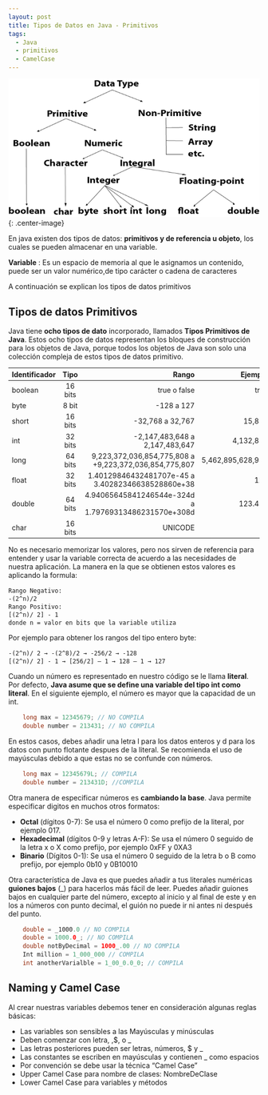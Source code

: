 ```yaml
---
layout: post
title: Tipos de Datos en Java - Primitivos
tags:
  - Java
  - primitivos
  - CamelCase
---
```


![Data types](/images/java-data-types.png "Data types"){: .center-image}




En java existen dos tipos de datos: **primitivos y de referencia u objeto**, los cuales se pueden almacenar en una variable.

**Variable**
: Es un espacio de memoria al que le asignamos un contenido, puede ser un valor numérico,de tipo carácter o cadena de caracteres

A continuación se explican los tipos de datos primitivos

## Tipos de datos Primitivos

Java tiene **ocho tipos de dato** incorporado, llamados **Tipos Primitivos de Java**. Estos ocho tipos de datos representan los bloques de construcción para los objetos de Java, porque todos los objetos de Java son solo una colección compleja de estos tipos de datos primitivo.

| **Identificador** | **Tipo** | **Rango** | **Ejemplo**
|:--------|:-------:|--------:|--------:|
| boolean   | 16 bits | true o false  |  true   |
| byte   |   8 bit  | -128 a 127   |   15  |
| short  |  16 bits  |  -32,768 a 32,767   |  15,858   |
| int   |  32 bits  | -2,147,483,648 a 2,147,483,647   |  4,132,852   |
| long   |  64 bits  |  9,223,372,036,854,775,808 a +9,223,372,036,854,775,807  |   5,462,895,628,956|
| float   | 32 bits  |  1.40129846432481707e-45 a 3.40282346638528860e+38 | 123  |  .45F   |
| double   |  64 bits  |  4.94065645841246544e-324d a 1.79769313486231570e+308d  |  123.456   |
|char|16 bits |UNICODE|‘a’|

No es necesario memorizar los valores, pero nos sirven de referencia para entender y usar la variable correcta de acuerdo a las necesidades de nuestra aplicación. La manera en la que se obtienen estos valores es aplicando la formula:
    
    Rango Negativo:
    -(2^n)/2
    Rango Positivo:
    [(2^n)/ 2] - 1  
    donde n = valor en bits que la variable utiliza

Por ejemplo para obtener los rangos del tipo entero byte: 

    -(2^n)/ 2 → -(2^8)/2 → -256/2 → -128
	[(2^n)/ 2] - 1 → [256/2] – 1 → 128 – 1 → 127

Cuando  un número es representado en nuestro código se le llama **literal**. Por defecto, **Java asume que se define una variable del tipo int como literal**. En el siguiente ejemplo, el número es mayor que  la capacidad de un int.

```java
    long max = 12345679; // NO COMPILA
    double number = 213431; // NO COMPILA
```
En estos casos, debes añadir una letra l para los datos enteros y d para los datos con punto flotante despues de la literal. Se recomienda el uso de mayúsculas debido a que estas no se confunde con números.

```java
    long max = 12345679L; // COMPILA
    double number = 213431D; //COMPILA
```

Otra manera de especificar números es **cambiando la base**. Java permite especificar digitos en muchos otros formatos:


* **Octal** (dígitos 0-7): Se usa el número 0 como prefijo de la literal, por ejemplo 017.
* **Hexadecimal** (dígitos 0-9 y letras A-F): Se usa el número 0 seguido de la letra x o X como prefijo, por ejemplo 0xFF y 0XA3
* **Binario** (Dígitos 0-1): Se usa el número 0 seguido de la letra b o B como prefijo, por ejemplo 0b10 y 0B10010

Otra característica de Java es que puedes añadir a tus literales numéricas **guiones bajos** (_) para hacerlos más fácil de leer. Puedes añadir guiones bajos en cualquier parte del número, excepto al inicio y al final de este y en los a números con punto decimal, el guión no puede ir ni antes ni después del punto.

```java
    double = _1000.0 // NO COMPILA
	double = 1000.0_; // NO COMPILA
	double notByDecimal = 1000_.00 // NO COMPILA
	Int million = 1_000_000 // COMPILA
	int anotherVarialble = 1_00_0.0_0; // COMPILA

```

## Naming y Camel Case

Al crear nuestras variables debemos tener en consideración algunas reglas básicas:

* Las variables son sensibles a las Mayúsculas y minúsculas
* Deben comenzar con letra, ,$, o _
* Las letras posteriores pueden ser letras, números, $ y _
* Las constantes se escriben en mayúsculas y contienen _ como espacios
* Por convención se debe usar la técnica “Camel Case”
* Upper Camel Case para nombre de clases: NombreDeClase
* Lower Camel Case para variables y métodos








